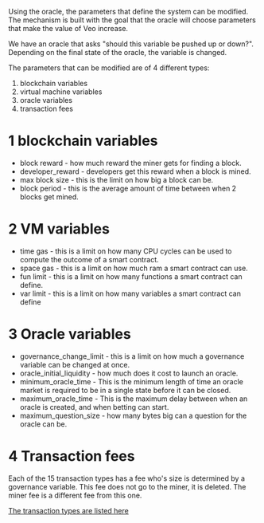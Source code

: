 Using the oracle, the parameters that define the system can be modified. The mechanism is built with the goal that the oracle will choose parameters that make the value of Veo increase.

We have an oracle that asks "should this variable be pushed up or down?". Depending on the final state of the oracle, the variable is changed.


The parameters that can be modified are of 4 different types:
1) blockchain variables
2) virtual machine variables
3) oracle variables
4) transaction fees


1 blockchain variables
======

* block reward - how much reward the miner gets for finding a block.
* developer_reward - developers get this reward when a block is mined.
* max block size - this is the limit on how big a block can be.
* block period - this is the average amount of time between when 2 blocks get mined.

2 VM variables
======

* time gas - this is a limit on how many CPU cycles can be used to compute the outcome of a smart contract.
* space gas - this is a limit on how much ram a smart contract can use.
* fun limit - this is a limit on how many functions a smart contract can define.
* var limit - this is a limit on how many variables a smart contract can define

3 Oracle variables
======

* governance_change_limit - this is a limit on how much a governance variable can be changed at once.
* oracle_initial_liquidity - how much does it cost to launch an oracle.
* minimum_oracle_time - This is the minimum length of time an oracle market is required to be in a single state before it can be closed.
* maximum_oracle_time - This is the maximum delay between when an oracle is created, and when betting can start.
* maximum_question_size - how many bytes big can a question for the oracle can be.

4 Transaction fees
======

Each of the 15 transaction types has a fee who's size is determined by a governance variable.
This fee does not go to the miner, it is deleted.
The miner fee is a different fee from this one.

[The transaction types are listed here](transaction_types.md)